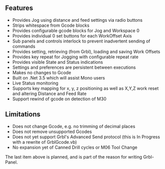 ## Features
* Provides Jog using distance and feed settings via radio buttons
* Strips whitespace from Gcode blocks
* Provides configurable gcode blocks for Jog and Workspace 0
* Provides individual 0 set buttons for each WorkOffset Axis
* Sub panels and controls interlock to prevent inadvertent sending of commands
* Provides setting, retrieving (from Grbl), loading and saving Work Offsets
* Provides key repeat for Jogging with configurable repeat rate
* Provides visible State and Status indications
* Settings and preferences are persistent between executions
* Makes no changes to Gcode
* Built on .Net 3.5 which will assist Mono users
* Live Status monitoring
* Supports key mapping for x, y, z positioning as well as X,Y,Z work reset and altering Distance and Feed Rate
* Support rewind of gcode on detection of M30

## Limitations
* Does not change Gcode, e.g. no trimming of decimal places
* Does not remove unsupported Gcodes
* Does not yet support Grbl's Advanced Send protocol (this is In Progress with a rewrite of GrblGcode.vb)
* No expansion yet of Canned Drill cycles or M06 Tool Change

The last item above is planned, and is part of the reason for writing Grbl-Panel.


